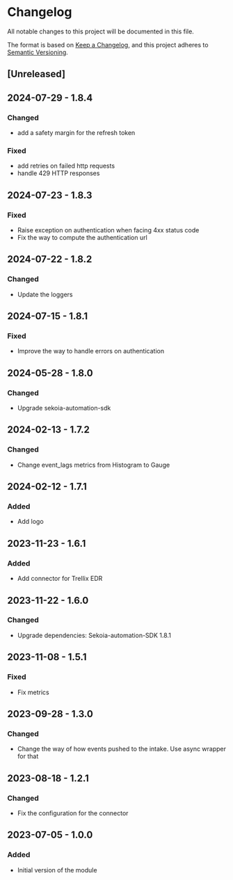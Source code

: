 # Changelog

All notable changes to this project will be documented in this file.

The format is based on [Keep a Changelog](https://keepachangelog.com/en/1.0.0/),
and this project adheres to [Semantic Versioning](https://semver.org/spec/v2.0.0.html).

## [Unreleased]

## 2024-07-29 - 1.8.4

### Changed

- add a safety margin for the refresh token

### Fixed

- add retries on failed http requests
- handle 429 HTTP responses

## 2024-07-23 - 1.8.3

### Fixed

- Raise exception on authentication when facing 4xx status code
- Fix the way to compute the authentication url

## 2024-07-22 - 1.8.2

### Changed

- Update the loggers

## 2024-07-15 - 1.8.1

### Fixed

- Improve the way to handle errors on authentication

## 2024-05-28 - 1.8.0

### Changed

- Upgrade sekoia-automation-sdk

## 2024-02-13 - 1.7.2

### Changed

- Change event_lags metrics from Histogram to Gauge

## 2024-02-12 - 1.7.1

### Added

- Add logo

## 2023-11-23 - 1.6.1

### Added

- Add connector for Trellix EDR

## 2023-11-22 - 1.6.0

### Changed

- Upgrade dependencies: Sekoia-automation-SDK 1.8.1

## 2023-11-08 - 1.5.1

### Fixed

- Fix metrics

## 2023-09-28 - 1.3.0

### Changed

- Change the way of how events pushed to the intake. Use async wrapper for that

## 2023-08-18 - 1.2.1

### Changed

- Fix the configuration for the connector

## 2023-07-05 - 1.0.0

### Added

- Initial version of the module
